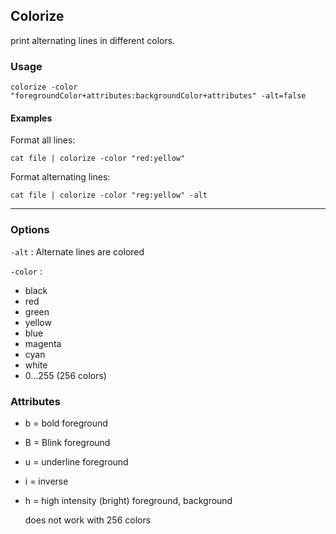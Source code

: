 ## Colorize
print alternating lines in different colors.

### Usage

`colorize -color "foregroundColor+attributes:backgroundColor+attributes" -alt=false`

#### Examples

Format all lines:

`cat file | colorize -color "red:yellow"`

Format alternating lines:

`cat file | colorize -color "reg:yellow" -alt`

---
### Options

`-alt` : Alternate lines are colored

`-color` :

* black
* red
* green
* yellow
* blue
* magenta
* cyan
* white
* 0...255 (256 colors)

### Attributes

*   b = bold foreground
*   B = Blink foreground
*   u = underline foreground
*   i = inverse
*   h = high intensity (bright) foreground, background

    does not work with 256 colors
